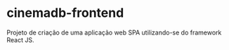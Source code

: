 # cinemadb-frontend
Projeto de criação de uma aplicação web SPA utilizando-se do framework React JS.

